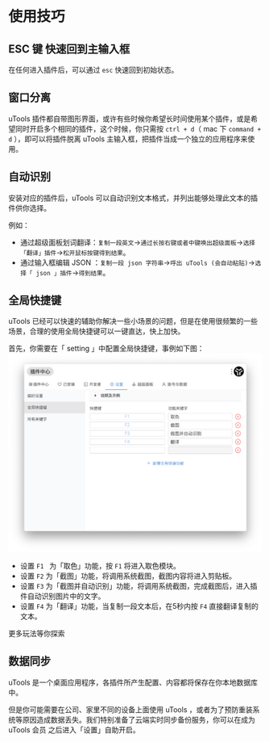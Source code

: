 # 使用技巧

## ESC 键 快速回到主输入框

在任何进入插件后，可以通过 `esc` 快速回到初始状态。

## 窗口分离

uTools 插件都自带图形界面，或许有些时候你希望长时间使用某个插件，或是希望同时开启多个相同的插件，这个时候，你只需按 `ctrl + d`（ mac 下 `command + d` ），即可以将插件脱离 uTools 主输入框，把插件当成一个独立的应用程序来使用。

## 自动识别
安装对应的插件后，uTools 可以自动识别文本格式，并列出能够处理此文本的插件供你选择。

例如：
* 通过超级面板划词翻译：`复制一段英文`->`通过长按右键或者中键唤出超级面板`->`选择「翻译」插件`->`松开鼠标按键得到结果`。
* 通过输入框编辑  JSON ：`复制一段 json 字符串`->`呼出 uTools (会自动粘贴)`->`选择「 json 」插件`->`得到结果`。

## 全局快捷键
uTools 已经可以快速的辅助你解决一些小场景的问题，但是在使用很频繁的一些场景，合理的使用全局快捷键可以一键直达，快上加快。

首先，你需要在「 setting 」中配置全局快捷键，事例如下图：
<img src="../assets/setting.png" alt="setting.png" style="zoom:50%;" />

* 设置 `F1 ` 为「取色」功能，按 `F1` 将进入取色模块。
* 设置 `F2` 为「截图」功能，将调用系统截图，截图内容将进入剪贴板。
* 设置 `F3` 为「截图并自动识别」功能，将调用系统截图，完成截图后，进入插件自动识别图片中的文字。
* 设置 `F4` 为「翻译」功能，当复制一段文本后，在5秒内按 `F4` 直接翻译复制的文本。

更多玩法等你探索

## 数据同步

uTools 是一个桌面应用程序，各插件所产生配置、内容都将保存在你本地数据库中。

但是你可能需要在公司、家里不同的设备上面使用 uTools ，或者为了预防重装系统等原因造成数据丢失。我们特别准备了云端实时同步备份服务，你可以在成为 uTools 会员 之后进入「设置」自助开启。
